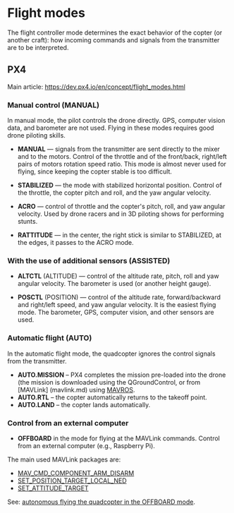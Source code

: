 Flight modes
===

The flight controller mode determines the exact behavior of the copter (or another craft): how incoming commands and signals from the transmitter are to be interpreted.

PX4
---

Main article: https://dev.px4.io/en/concept/flight_modes.html

### Manual control (MANUAL)

In manual mode, the pilot controls the drone directly. GPS, computer vision data, and barometer are not used. Flying in these modes requires good drone piloting skills.

* **MANUAL** — signals from the transmitter are sent directly to the mixer and to the motors. Control of the throttle and of the front/back, right/left pairs of motors rotation speed ratio. This mode is almost never used for flying, since keeping the copter stable is too difficult.

* **STABILIZED** — the mode with stabilized horizontal position. Control of the throttle, the copter pitch and roll, and the yaw angular velocity.

* **ACRO** — control of throttle and the copter's pitch, roll, and yaw angular velocity. Used by drone racers and in 3D piloting shows for performing stunts.

* **RATTITUDE** — in the center, the right stick is similar to STABILIZED, at the edges, it passes to the ACRO mode.

### With the use of additional sensors (ASSISTED)

* **ALTCTL** (ALTITUDE) — control of the altitude rate, pitch, roll and yaw angular velocity. The barometer is used (or another height gauge).

* **POSCTL** (POSITION) — control of the altitude rate, forward/backward and right/left speed, and yaw angular velocity. It is the easiest flying mode. The barometer, GPS, computer vision, and other sensors are used.

### Automatic flight (AUTO)

In the automatic flight mode, the quadcopter ignores the control signals from the transmitter.

* **AUTO.MISSION** – PX4 completes the mission pre-loaded into the drone (the mission is downloaded using the QGroundControl, or from [MAVLink] (mavlink.md) using [MAVROS](mavros.md).
* **AUTO.RTL** – the copter automatically returns to the takeoff point.
* **AUTO.LAND** – the copter lands automatically.

### Control from an external computer

* **OFFBOARD** in the mode for flying at the MAVLink commands. Control from an external computer (e.g., Raspberry Pi).

The main used MAVLink packages are:

* [MAV_CMD_COMPONENT_ARM_DISARM](https://mavlink.io/en/messages/common.html#MAV_CMD_COMPONENT_ARM_DISARM)
* [SET_POSITION_TARGET_LOCAL_NED](https://mavlink.io/en/messages/common.html#SET_POSITION_TARGET_LOCAL_NED)
* [SET_ATTITUDE_TARGET](https://mavlink.io/en/messages/common.html#SET_ATTITUDE_TARGET)

See: [autonomous flying the quadcopter in the OFFBOARD mode](simple_offboard.md).
